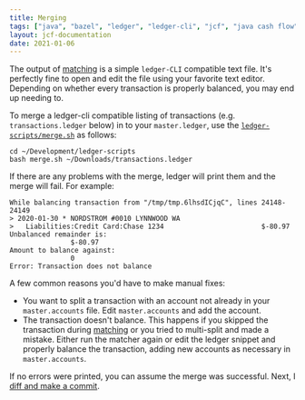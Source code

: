 ```yaml
---
title: Merging
tags: ["java", "bazel", "ledger", "ledger-cli", "jcf", "java cash flow", "merging", "ledger"]
layout: jcf-documentation
date: 2021-01-06
---
```


The output of [matching](/jcf/matching.html) is a simple `ledger-CLI` compatible text file. It's perfectly fine to open and edit the file using  your favorite text editor. Depending on whether every transaction is properly balanced, you may end up needing to.

To merge a ledger-cli compatible listing of transactions (e.g. `transactions.ledger` below) in to your `master.ledger`, use the [`ledger-scripts/merge.sh`](/jcf/setup.html#repos) as follows:

```
cd ~/Development/ledger-scripts
bash merge.sh ~/Downloads/transactions.ledger
```

If there are any problems with the merge, ledger will print them and the merge will fail. For example:

```
While balancing transaction from "/tmp/tmp.6lhsdICjqC", lines 24148-24149
> 2020-01-30 * NORDSTROM #0010 LYNNWOOD WA
>   Liabilities:Credit Card:Chase 1234                        $-80.97
Unbalanced remainder is:
               $-80.97
Amount to balance against:
               0
Error: Transaction does not balance
```

A few common reasons you'd have to make manual fixes:

- You want to split a transaction with an account not already in your `master.accounts` file. Edit `master.accounts` and add the account.
- The transaction doesn't balance. This happens if you skipped the transaction during [matching](/jcf/matching.html) or you tried to multi-split and made a mistake. Either run the matcher again or edit the ledger snippet and properly balance the transaction, adding new accounts as necessary in `master.accounts`.

If no errors were printed, you can assume the merge was successful. Next, I [diff and make a commit](/jcf/commit.html).
